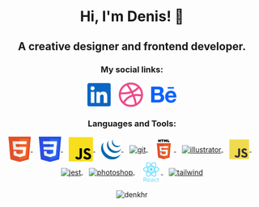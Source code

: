<h1 align="center">Hi, I'm Denis! 👋</h1>
<h2 align="center">A creative designer and frontend developer.</h2>

<h3 align="center">My social links:</h3>
<div align="center">
<a href="https://linkedin.com/in/deniskhramov" target="_blank"><img align="center" src="https://raw.githubusercontent.com/denkhr/denkhr/main/linkedin.svg" alt="linkedin link" height="46" width="46"/></a> <span>  </span>
<a href="https://dribbble.com/deniskhramov" target="blank"><img align="center" src="https://raw.githubusercontent.com/denkhr/denkhr/main/dribbble.svg" alt="dribbble link" height="48" width="48"/></a> <span>  </span>
<a href="https://www.behance.net/deniskhramov" target="blank"><img align="center" src="https://raw.githubusercontent.com/denkhr/denkhr/main/behance.svg" alt="behance link" height="auto" width="50"/></a>
</div>

<h3 align="center">Languages and Tools:</h3>
<div align="center"> 
  <a href="https://developer.mozilla.org/en-US/docs/Glossary/HTML5"> <img align="center" src="https://raw.githubusercontent.com/denkhr/denkhr/main/icons/html5.svg" alt="html 5" width="auto" height="50"/> </a>  <span>  </span>
  <a href="https://developer.mozilla.org/en-US/docs/Web/CSS" rel="noreferrer"> <img align="center" src="https://raw.githubusercontent.com/denkhr/denkhr/main/icons/css3.svg" alt="css 3" width="auto" height="50"/> </a>  <span>  </span>
  <a href="https://developer.mozilla.org/en-US/docs/Web/JavaScript" rel="noreferrer"> <img align="center" src="https://raw.githubusercontent.com/denkhr/denkhr/main/icons/js.svg" alt="java script" width="48" height="48"/> </a>  <span>  </span>
  <a href="https://www.figma.com/" rel="noreferrer"> <img align="center" src="https://raw.githubusercontent.com/denkhr/denkhr/main/icons/jquery.svg" alt="jquery" width="40" height="40"/> </a>  <span>  </span>
  <a href="https://git-scm.com/" rel="noreferrer"> <img align="center" src="https://www.vectorlogo.zone/logos/git-scm/git-scm-icon.svg" alt="git" width="40" height="40"/> </a>  <span>  </span>
  <a href="https://www.w3.org/html/" rel="noreferrer"> <img align="center" src="https://raw.githubusercontent.com/devicons/devicon/master/icons/html5/html5-original-wordmark.svg" alt="html5" width="40" height="40"/> </a>  <span>  </span>
  <a href="https://www.adobe.com/in/products/illustrator.html" rel="noreferrer"> <img align="center" src="https://www.vectorlogo.zone/logos/adobe_illustrator/adobe_illustrator-icon.svg" alt="illustrator" width="40" height="40"/> </a>  <span>  </span>
  <a href="https://developer.mozilla.org/en-US/docs/Web/JavaScript" rel="noreferrer"> <img align="center" src="https://raw.githubusercontent.com/devicons/devicon/master/icons/javascript/javascript-original.svg" alt="javascript" width="40" height="40"/> </a>  <span>  </span>
  <a href="https://jestjs.io" rel="noreferrer"> <img align="center" src="https://www.vectorlogo.zone/logos/jestjsio/jestjsio-icon.svg" alt="jest" width="40" height="40"/> </a>  <span>  </span>
  <a href="https://www.photoshop.com/en" rel="noreferrer"> <img align="center" rc="https://raw.githubusercontent.com/devicons/devicon/master/icons/photoshop/photoshop-line.svg" alt="photoshop" width="40" height="40"/> </a>  <span>  </span>
  <a href="https://reactjs.org/" rel="noreferrer"> <img align="center" src="https://raw.githubusercontent.com/devicons/devicon/master/icons/react/react-original-wordmark.svg" alt="react" width="40" height="40"/> </a>  <span>  </span>
  <a href="https://tailwindcss.com/" rel="noreferrer"> <img align="center" src="https://www.vectorlogo.zone/logos/tailwindcss/tailwindcss-icon.svg" alt="tailwind" width="40" height="40"/> </a> </div>

<div><p> </p></div>

<div align="center"><img align="center" src="https://github-readme-stats.vercel.app/api/top-langs?username=denkhr&show_icons=true&locale=en&layout=compact" alt="denkhr" /></div>
